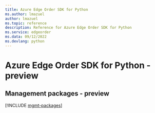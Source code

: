 ```yaml
---
title: Azure Edge Order SDK for Python
ms.author: lmazuel
author: lmazuel
ms.topic: reference
description: Reference for Azure Edge Order SDK for Python
ms.service: edgeorder
ms.data: 09/12/2022
ms.devlang: python
---
```

# Azure Edge Order SDK for Python - preview

## Management packages - preview
[!INCLUDE [mgmt-packages](edge-order-mgmt-index.md)]
